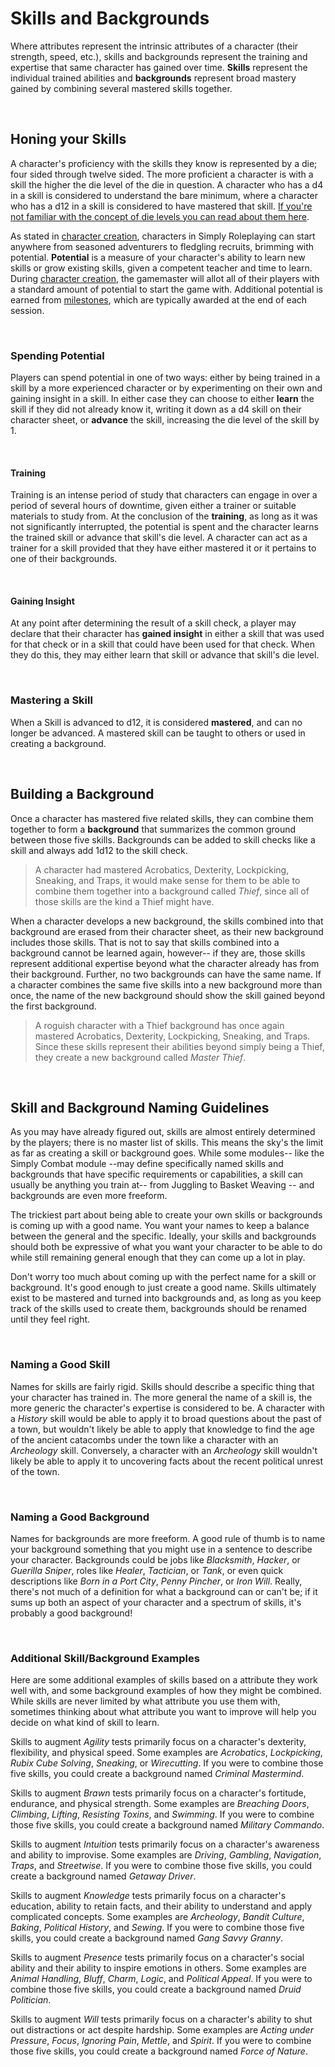 # Skills and Backgrounds

Where attributes represent the intrinsic attributes of a character (their strength, speed, etc.), skills and backgrounds represent the training and expertise that same character has gained over time. **Skills** represent the individual trained abilities and **backgrounds** represent broad mastery gained by combining several mastered skills together. 

<br/>

## Honing your Skills

A character's proficiency with the skills they know is represented by a die; four sided through twelve sided. The more proficient a character is with a skill the higher the die level of the die in question. A character who has a d4 in a skill is considered to understand the bare minimum, where a character who has a d12 in a skill is considered to have mastered that skill. [If you're not familiar with the concept of die levels you can read about them here](/). 

As stated in [character creation](/character/), characters in Simply Roleplaying can start anywhere from seasoned adventurers to fledgling recruits, brimming with potential. **Potential** is a measure of your character's ability to learn new skills or grow existing skills, given a competent teacher and time to learn. During [character creation](/character/), the gamemaster will allot all of their players with a standard amount of potential to start the game with. Additional potential is earned from [milestones](/character/milestones/), which are typically awarded at the end of each session.

<br/>

### Spending Potential

Players can spend potential in one of two ways: either by being trained in a skill by a more experienced character or by experimenting on their own and gaining insight in a skill. In either case they can choose to either **learn** the skill if they did not already know it, writing it down as a d4 skill on their character sheet, or **advance** the skill, increasing the die level of the skill by 1.

<br/>

#### Training

Training is an intense period of study that characters can engage in over a period of several hours of downtime, given either a trainer or suitable materials to study from. At the conclusion of the **training**, as long as it was not significantly interrupted, the potential is spent and the character learns the trained skill or advance that skill's die level. A character can act as a trainer for a skill provided that they have either mastered it or it pertains to one of their backgrounds.

<br/>

#### Gaining Insight

At any point after determining the result of a skill check, a player may declare that their character has **gained insight** in either a skill that was used for that check or in a skill that could have been used for that check. When they do this, they may either learn that skill or advance that skill's die level. 

<br/>

### Mastering a Skill

When a Skill is advanced to d12, it is considered **mastered**, and can no longer be advanced. A mastered skill can be taught to others or used in creating a background.

<br/>

## Building a Background

Once a character has mastered five related skills, they can combine them together to form a **background** that summarizes the common ground between those five skills. Backgrounds can be added to skill checks like a skill and always add 1d12 to the skill check.

> A character had mastered Acrobatics, Dexterity, Lockpicking, Sneaking, and Traps, it would make sense for them to be able to combine them together into a background called _Thief_, since all of those skills are the kind a Thief might have.

When a character develops a new background, the skills combined into that background are erased from their character sheet, as their new background includes those skills. That is not to say that skills combined into a background cannot be learned again, however--  if they are, those skills represent additional expertise beyond what the character already has from their background. Further, no two backgrounds can have the same name. If a character combines the same five skills into a new background more than once, the name of the new background should show the skill gained beyond the first background.

> A roguish character with a Thief background has once again mastered Acrobatics, Dexterity, Lockpicking, Sneaking, and Traps. Since these skills represent their abilities beyond simply being a Thief, they create a new background called _Master Thief_.

<br/>

## Skill and Background Naming Guidelines

As you may have already figured out, skills are almost entirely determined by the players; there is no master list of skills. This means the sky's the limit as far as creating a skill or background goes. While some modules-- like the Simply Combat module --may define specifically named skills and backgrounds that have specific requirements or capabilities, a skill can usually be anything you train at-- from Juggling to Basket Weaving -- and backgrounds are even more freeform.

The trickiest part about being able to create your own skills or backgrounds is coming up with a good name. You want your names to keep a balance between the general and the specific. Ideally, your skills and backgrounds should both be expressive of what you want your character to be able to do while still remaining general enough that they can come up a lot in play.

Don't worry too much about coming up with the perfect name for a skill or background. It's good enough to just create a good name. Skills ultimately exist to be mastered and turned into backgrounds and, as long as you keep track of the skills used to create them, backgrounds should be renamed until they feel right.

<br/>

### Naming a Good Skill

Names for skills are fairly rigid. Skills should describe a specific thing that your character has trained in. The more general the name of a skill is, the more generic the character's expertise is considered to be. A character with a _History_ skill would be able to apply it to broad questions about the past of a town, but wouldn't likely be able to apply that knowledge to find the age of the ancient catacombs under the town like a character with an _Archeology_ skill. Conversely, a character with an _Archeology_ skill wouldn't likely be able to apply it to uncovering facts about the recent political unrest of the town.

<br/>

### Naming a Good Background

Names for backgrounds are more freeform. A good rule of thumb is to name your background something that you might use in a sentence to describe your character. Backgrounds could be jobs like _Blacksmith_, _Hacker_, or _Guerilla Sniper_, roles like _Healer_, _Tactician_, or _Tank_, or even quick descriptions like _Born in a Port City_, _Penny Pincher_, or _Iron Will_. Really, there's not much of a definition for what a background can or can't be; if it sums up both an aspect of your character and a spectrum of skills, it's probably a good background!

<br/>

### Additional Skill/Background Examples

Here are some additional examples of skills based on a attribute they work well with, and some background examples of how they might be combined. While skills are never limited by what attribute you use them with, sometimes thinking about what attribute you want to improve will help you decide on what kind of skill to learn.

Skills to augment _Agility_ tests primarily focus on a character's dexterity, flexibility, and physical speed. Some examples are _Acrobatics_, _Lockpicking_, _Rubix Cube Solving_, _Sneaking_, or _Wirecutting_. If you were to combine those five skills, you could create a background named _Criminal Mastermind_.

Skills to augment _Brawn_ tests primarily focus on a character's fortitude, endurance, and physical strength. Some examples are _Breaching Doors_, _Climbing_, _Lifting_, _Resisting Toxins_, and _Swimming_. If you were to combine those five skills, you could create a background named _Military Commando_.

Skills to augment _Intuition_ tests primarily focus on a character's awareness and ability to improvise. Some examples are _Driving_, _Gambling_, _Navigation_, _Traps_, and _Streetwise_. If you were to combine those five skills, you could create a background named _Getaway Driver_.

Skills to augment _Knowledge_ tests primarily focus on a character's education, ability to retain facts, and their ability to understand and apply complicated concepts. Some examples are _Archeology_, _Bandit Culture_, _Baking_, _Political History_, and _Sewing_. If you were to combine those five skills, you could create a background named _Gang Savvy Granny_.

Skills to augment _Presence_ tests primarily focus on a character's social ability and their ability to inspire emotions in others. Some examples are _Animal Handling_, _Bluff_, _Charm_, _Logic_, and _Political Appeal_. If you were to combine those five skills, you could create a background named _Druid Politician_.

Skills to augment _Will_ tests primarily focus on a character's ability to shut out distractions or act despite hardship. Some examples are _Acting under Pressure_, _Focus_, _Ignoring Pain_, _Mettle_, and _Spirit_. If you were to combine those five skills, you could create a background named _Force of Nature_.

<br/>